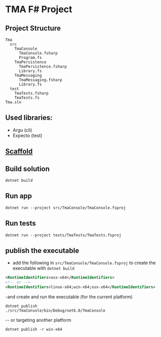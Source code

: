 # TMA F# Project

## Project Structure

```text
Tma
  src
    TmaConsole
      TmaConsole.fsharp
      Program.fs
    TmaPersistence
      TmaPersistence.fsharp
      Library.fs
    TmaMessaging
      TmaMessaging.fsharp
      Library.fs
  test
    TmaTests.fsharp
    TmaTests.fs
Tma.sln
```


## Used libraries:
 - Argu (cli)
 - Expecto (test)

## [Scaffold](./scaffold.md)

## Build solution

```shell
dotnet build
```

## Run app

```shell
dotnet run --project src/TmaConsole/TmaConsole.fsproj
```

## Run tests

```shell
dotnet run --project tests/TmaTests/TmaTests.fsproj
```

## publish the executable

- add the following in `src/TmaConsole/TmaConsole.fsproj` to create the executable with `dotnet build`

```xml
<RuntimeIdentifiers>osx-x64</RuntimeIdentifiers>
<!-- or -->
<RuntimeIdentifiers>linux-x64;win-x64;osx-x64</RuntimeIdentifiers>
```
-and create and run the executable (for the current platform)

```shell
dotnet publish
./src/TmaConsole/bin/Debug/net6.0/TmaConsole
```
-- or targeting another platform

```shell
dotnet publish -r win-x64
```

